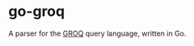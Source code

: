# go-groq

A parser for the [GROQ](https://github.com/sanity-io/GROQ) query language, written in Go.

